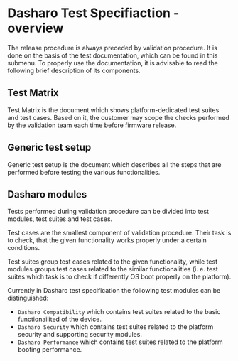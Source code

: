 # Dasharo Test Specifiaction - overview

The release procedure is always preceded by validation procedure. It is done
on the basis of the test documentation, which can be found in this submenu.
To properly use the documentation, it is advisable to read the following
brief description of its components.

## Test Matrix

Test Matrix is the document which shows platform-dedicated test suites and
test cases. Based on it, the customer may scope the checks performed by the
validation team each time before firmware release.

## Generic test setup

Generic test setup is the document which describes all the steps that are
performed before testing the various functionalities.

## Dasharo modules

Tests performed during validation procedure can be divided into test modules,
test suites and test cases.

Test cases are the smallest component of validation procedure. Their task
is to check, that the given functionality works properly under a certain
conditions.

Test suites group test cases related to the given functionality, while
test modules groups test cases related to the similar functionalities
(i. e. test suites which task is to check if differently OS boot properly
on the platform).

Currently in Dasharo test specification the following test modules can
be distinguished:

* `Dasharo Compatibility` which contains test suites related to the basic
    functionailited of the device.
* `Dasharo Security` which contains test suites related to the platform
    security and supporting security modules.
* `Dasharo Performance` which contains test suites related to the platform
    booting performance.
